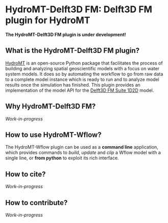 # HydroMT-Delft3D FM: Delft3D FM plugin for HydroMT
**The HydroMT-Delft3D FM plugin is under development!**

## What is the HydroMT-Delft3D FM plugin?
[HydroMT](https://deltares.github.io/hydromt/latest/) is an open-source Python package that facilitates the process of
building and analyzing spatial geoscientific models with a focus on water system models.
It does so by automating the workflow to go from raw data to a complete model instance which
is ready to run and to analyze model results once the simulation has finished. 
This plugin provides an implementation of the model API for the [Delft3D FM Suite 1D2D](https://www.deltares.nl/nl/software/d-hydro-suite-1d2d/) model.

## Why HydroMT-Delft3D FM?
*Work-in-progress*

## How to use HydroMT-Wflow?
The HydroMT-Wflow plugin can be used as a **command line** application, which provides commands to *build*,
*update* and *clip* a Wflow model with a single line, or **from python** to exploit its rich interface.

## How to cite?
*Work-in-progress*

## How to contribute?
*Work-in-progress*